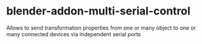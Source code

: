 # blender-addon-multi-serial-control
Allows to send  transformation properties from one or many object to one or many connected devices via independent serial ports
